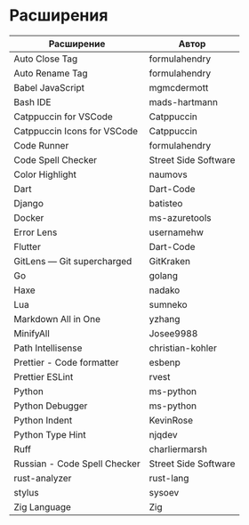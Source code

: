 # Расширения

| Расширение                   | Автор                |
| ---------------------------- | -------------------- |
| Auto Close Tag               | formulahendry        |
| Auto Rename Tag              | formulahendry        |
| Babel JavaScript             | mgmcdermott          |
| Bash IDE                     | mads-hartmann        |
| Catppuccin for VSCode        | Catppuccin           |
| Catppuccin Icons for VSCode  | Catppuccin           |
| Code Runner                  | formulahendry        |
| Code Spell Checker           | Street Side Software |
| Color Highlight              | naumovs              |
| Dart                         | Dart-Code            |
| Django                       | batisteo             |
| Docker                       | ms-azuretools        |
| Error Lens                   | usernamehw           |
| Flutter                      | Dart-Code            |
| GitLens — Git supercharged   | GitKraken            |
| Go                           | golang               |
| Haxe                         | nadako               |
| Lua                          | sumneko              |
| Markdown All in One          | yzhang               |
| MinifyAll                    | Josee9988            |
| Path Intellisense            | christian-kohler     |
| Prettier - Code formatter    | esbenp               |
| Prettier ESLint              | rvest                |
| Python                       | ms-python            |
| Python Debugger              | ms-python            |
| Python Indent                | KevinRose            |
| Python Type Hint             | njqdev               |
| Ruff                         | charliermarsh        |
| Russian - Code Spell Checker | Street Side Software |
| rust-analyzer                | rust-lang            |
| stylus                       | sysoev               |
| Zig Language                 | Zig                  |
